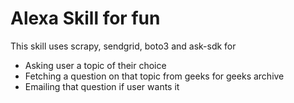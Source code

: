 # Alexa Skill for fun

This skill uses scrapy, sendgrid, boto3 and ask-sdk for
- Asking user a topic of their choice
- Fetching a question on that topic from geeks for geeks archive
- Emailing that question if user wants it

